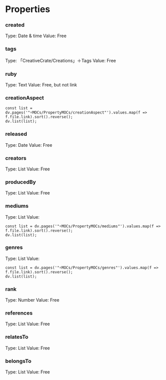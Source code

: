 # Properties
### created
Type: Date & time
Value: Free 
### tags
Type: 「CreativeCrate/Creations」＋Tags
Value: Free 
### ruby
Type: Text
Value: Free, but not link
### creationAspect
```dataviewjs
const list = dv.pages('"☼MOCs/PropertyMOCs/creationAspect"').values.map(f => f.file.link).sort().reverse();
dv.list(list);
```
### released
Type: Date
Value: Free 
### creators
Type: List
Value: Free 
### producedBy
Type: List
Value: Free 
### mediums
Type: List
Value: 
```dataviewjs
const list = dv.pages('"☼MOCs/PropertyMOCs/mediums"').values.map(f => f.file.link).sort().reverse();
dv.list(list);
```
### genres
Type: List
Value: 
```dataviewjs
const list = dv.pages('"☼MOCs/PropertyMOCs/genres"').values.map(f => f.file.link).sort().reverse();
dv.list(list);
```
### rank
Type: Number
Value: Free
### references
Type: List
Value: Free 
### relatesTo
Type: List
Value: Free 
### belongsTo
Type: List
Value: Free 
